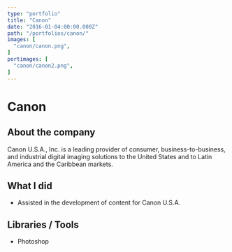 ```yaml
---
type: "portfolio"
title: "Canon"
date: "2016-01-04:00:00.000Z"
path: "/portfolios/canon/"
images: [
  "canon/canon.png",
]
portimages: [
  "canon/canon2.png",
]
---
```


# Canon

## About the company
Canon U.S.A., Inc. is a leading provider of consumer, business-to-business, and industrial digital imaging solutions to the United States and to Latin America and the Caribbean markets.

## What I did
- Assisted in the development of content for Canon U.S.A.

## Libraries / Tools
- Photoshop
